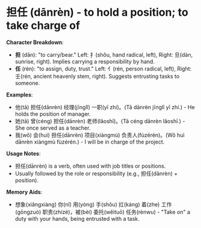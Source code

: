 # **担任 (dānrèn) - to hold a position; to take charge of**

**Character Breakdown**:  
- **担** (dān): "to carry/bear." Left: 扌(shǒu, hand radical, left), Right: 旦(dàn, sunrise, right). Implies carrying a responsibility by hand.  
- **任** (rèn): "to assign, duty, trust." Left: 亻(rén, person radical, left), Right: 壬(rén, ancient heavenly stem, right). Suggests entrusting tasks to someone.

**Examples**:  
- 他(tā) 担任(dānrèn) 经理(jīnglǐ) 一职(yī zhí)。(Tā dānrèn jīnglǐ yī zhí.) - He holds the position of manager.  
- 她(tā) 曾(céng) 担任(dānrèn) 老师(lǎoshī)。(Tā céng dānrèn lǎoshī.) - She once served as a teacher.  
- 我(wǒ) 会(huì) 担任(dānrèn) 项目(xiàngmù) 负责人(fùzérén)。(Wǒ huì dānrèn xiàngmù fùzérén.) - I will be in charge of the project.

**Usage Notes**:  
- 担任(dānrèn) is a verb, often used with job titles or positions.  
- Usually followed by the role or responsibility (e.g., 担任(dānrèn) + position).

**Memory Aids**:  
- 想象(xiǎngxiàng) 你(nǐ) 用(yòng) 手(shǒu) 扛(káng) 着(zhe) 工作(gōngzuò) 职责(zhízé)，被(bèi) 委托(wěituō) 任务(rènwu) - "Take on" a duty with your hands, being entrusted with a task.